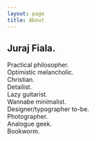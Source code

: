 ```yaml
---
layout: page
title: About
---
```


Juraj Fiala.
------------

Practical philosopher.\
Optimistic melancholic.\
Christian.\
Detailist.\
Lazy guitarist.\
Wannabe minimalist.\
Designer/typographer to-be.\
Photographer.\
Analogue geek.\
Bookworm.
